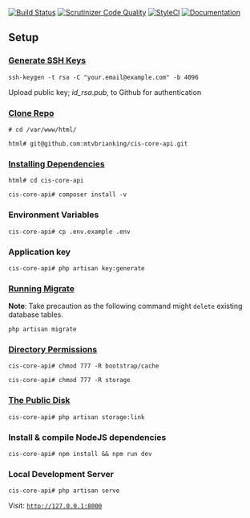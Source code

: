 [![Build Status](https://travis-ci.org/mtvbrianking/cis-core-api.svg?branch=master)](https://travis-ci.org/mtvbrianking/cis-core-api)
[![Scrutinizer Code Quality](https://scrutinizer-ci.com/g/mtvbrianking/cis-core-api/badges/quality-score.png?b=master)](https://scrutinizer-ci.com/g/mtvbrianking/cis-core-api/?branch=master)
[![StyleCI](https://github.styleci.io/repos/204977143/shield?branch=master)](https://github.styleci.io/repos/204977143)
[![Documentation](https://img.shields.io/badge/API-Documentation-Blue)](https://mtvbrianking.github.io/cis-core-api)

## Setup

### [Generate SSH Keys](https://git-scm.com/book/en/v2/Git-on-the-Server-Generating-Your-SSH-Public-Key)

`ssh-keygen -t rsa -C "your.email@example.com" -b 4096`

Upload public key; *id_rsa.pub*, to Github for authentication

### [Clone Repo](https://git-scm.com/docs/git-clone)

`# cd /var/www/html/`

`html# git@github.com:mtvbrianking/cis-core-api.git`

### [Installing Dependencies](https://getcomposer.org/doc/01-basic-usage.md#installing-dependencies)

`html# cd cis-core-api`

`cis-core-api# composer install -v`

### Environment Variables

`cis-core-api# cp .env.example .env`

### Application key

`cis-core-api# php artisan key:generate`

### [Running Migrate](https://laravel.com/docs/master/migrations#running-migrations)

**Note**: Take precaution as the following command might `delete` existing database tables.

`php artisan migrate`

### [Directory Permissions](https://laravel.com/docs/master/installation#configuration)

`cis-core-api# chmod 777 -R bootstrap/cache`

`cis-core-api# chmod 777 -R storage`

### [The Public Disk](https://laravel.com/docs/master/filesystem#the-public-disk)

`cis-core-api# php artisan storage:link`

### Install & compile NodeJS dependencies

`cis-core-api# npm install && npm run dev`

### Local Development Server

`cis-core-api# php artisan serve`

Visit: [`http://127.0.0.1:8000`](http://127.0.0.1:8000)
